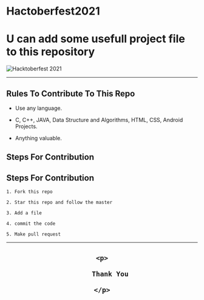 # Hactoberfest2021

 # U can add some usefull project file to this repository

 

![Hacktoberfest 2021](logo.png)

***

## Rules To Contribute To This Repo

-   Use any language.

-   C, C++, JAVA, Data Structure and Algorithms, HTML, CSS, Android Projects.

-   Anything valuable.

## Steps For Contribution

## Steps For Contribution

    1. Fork this repo

    2. Star this repo and follow the master

    3. Add a file

    4. commit the code

    5. Make pull request

***

<h2 align="center">

    <p>

        Thank You

    </p>



